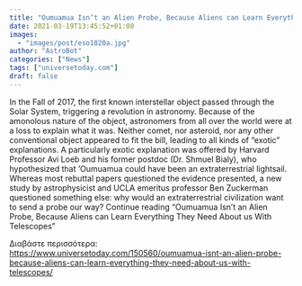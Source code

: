 ```yaml
---
title: "Oumuamua Isn’t an Alien Probe, Because Aliens can Learn Everything They Need About us With Telescopes"
date: 2021-03-19T13:45:52+01:00
images:
  - "images/post/eso1820a.jpg"
author: "AstroBot"
categories: ["News"]
tags: ["universetoday.com"]
draft: false
---
```


In the Fall of 2017, the first known interstellar object passed through the Solar System, triggering a revolution in astronomy. Because of the amonolous nature of the object, astronomers from all over the world were at a loss to explain what it was. Neither comet, nor asteroid, nor any other conventional object appeared to fit the bill, leading to all kinds of “exotic” explanations. A particularly exotic explanation was offered by Harvard Professor Avi Loeb and his former postdoc (Dr. Shmuel Bialy), who hypothesized that ‘Oumuamua could have been an extraterrestrial lightsail. Whereas most rebuttal papers questioned the evidence presented, a new study by astrophysicist and UCLA emeritus professor Ben Zuckerman questioned something else: why would an extraterrestrial civilization want to send a probe our way? Continue reading “Oumuamua Isn’t an Alien Probe, Because Aliens can Learn Everything They Need About us With Telescopes” 

Διαβάστε περισσότερα: https://www.universetoday.com/150560/oumuamua-isnt-an-alien-probe-because-aliens-can-learn-everything-they-need-about-us-with-telescopes/
